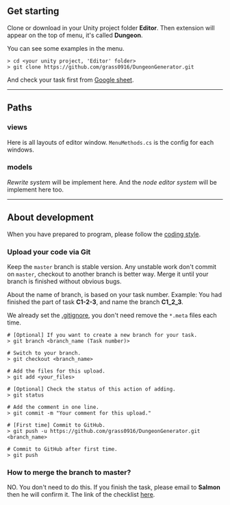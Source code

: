 ## Get starting

Clone or download in your Unity project folder **Editor**. Then extension will appear on the top of menu, it's called **Dungeon**.

You can see some examples in the menu.

```
> cd <your unity project, 'Editor' folder>
> git clone https://github.com/grass0916/DungeonGenerator.git
```

And check your task first from [Google sheet](https://docs.google.com/spreadsheets/d/1A1DMKRhcZCAshqFJlascTw-KpFhdhQTCEFTGTjbah5s/edit?usp=sharing).

---

## Paths

### views

Here is all layouts of editor window. `MenuMethods.cs` is the config for each windows.

### models

*Rewrite system* will be implement here. And the *node editor system* will be implement here too.

---

## About development

When you have prepared to program, please follow the [coding style](https://github.com/grass0916/DungeonGenerator/wiki/C%23-Style-Guide).

### Upload your code via Git

Keep the `master` branch is stable version. Any unstable work don't commit on `master`, checkout to another branch is better way. Merge it until your branch is finished without obvious bugs.

About the name of branch, is based on your task number. Example: You had finished the part of task **C1-2-3**, and name the branch **C1_2_3**.

We already set the [.gitignore](https://github.com/grass0916/DungeonGenerator/blob/master/.gitignore), you don't need remove the `*.meta` files each time.

```
# [Optional] If you want to create a new branch for your task.
> git branch <branch_name (Task number)>

# Switch to your branch.
> git checkout <branch_name>

# Add the files for this upload.
> git add <your_files>

# [Optional] Check the status of this action of adding.
> git status

# Add the comment in one line.
> git commit -m "Your comment for this upload."

# [First time] Commit to GitHub.
> git push -u https://github.com/grass0916/DungeonGenerator.git <branch_name>

# Commit to GitHub after first time.
> git push
```

### How to merge the branch to master?

NO. You don't need to do this. If you finish the task, please email to **Salmon** then he will confirm it. The link of the checklist [here](https://docs.google.com/spreadsheets/d/1A1DMKRhcZCAshqFJlascTw-KpFhdhQTCEFTGTjbah5s/edit?usp=sharing).